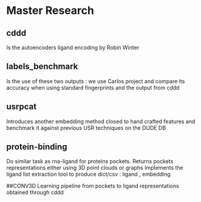 # Master Research

## cddd
Is the autoencoders ligand encoding by Robin Winter

## labels_benchmark
Is the use of these two outputs : we use Carlos project and compare its accuracy when using standard fingerprints and the output from cddd

## usrpcat
Introduces another embedding method closed to hand crafted features and benchmark it against previous USR techniques on the DUDE DB

## protein-binding
Do similar task as rna-ligand for proteins pockets. Returns pockets representations either using 3D point clouds or graphs
Implements the ligand list extraction tool to produce dict/csv : ligand , embedding

##CONV3D
Learning pipeline from pockets to ligand representations obtained through cddd
